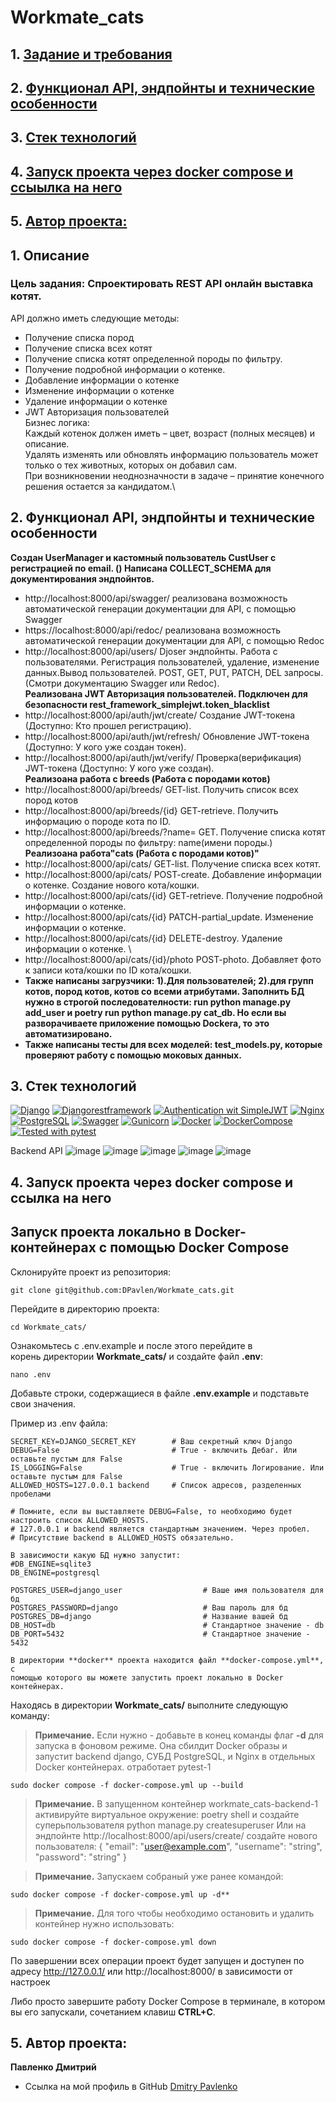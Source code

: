 # Workmate_cats
## 1. [Задание и требования](#1)
## 2. [Функционал API, эндпойнты и технические особенности](#2)
## 3. [Стек технологий](#3)
## 4. [Запуск проекта через docker compose и ссыылка на него](#4)
## 5. [Автор проекта:](#5)

## 1. Описание  <a id=1></a>
### Цель задания: Спроектировать REST API онлайн выставка котят.
API должно иметь следующие методы:
- Получение списка пород
- Получение списка всех котят
- Получение списка котят определенной породы по фильтру.
- Получение подробной информации о котенке.
- Добавление информации о котенке
- Изменение информации о котенке
- Удаление информации о котенке
- JWT Авторизация пользователей \
Бизнес логика: \
Каждый котенок должен иметь – цвет, возраст (полных месяцев) и описание. \
Удалять изменять или обновлять информацию пользователь может только о тех животных, которых он добавил сам. \
При возникновении неоднозначности в задаче – принятие конечного решения остается за кандидатом.\

## 2. Функционал API, эндпойнты и технические особенности <a id=2></a>

__Создан UserManager и кастомный пользователь CustUser с регистрацией по email. ()
Написана COLLECT_SCHEMA для документирования эндпойнтов.__
- http://localhost:8000/api/swagger/ реализована возможность автоматической генерации документации для API, с помощью Swagger
- https://localhost:8000/api/redoc/ реализована возможность автоматической генерации документации для API, с помощью Redoc
- http://localhost:8000/api/users/  Djoser эндпойнты. Работа с пользователями. Регистрация пользователей, удаление, 
изменение данных.Вывод пользователей. POST, GET, PUT, PATCH, DEL запросы.(Смотри документацию Swagger или Redoc).\
__Реализована JWT Авторизация пользователей. Подключен для безопасности rest_framework_simplejwt.token_blacklist__
- http://localhost:8000/api/auth/jwt/create/ Создание JWT-токена (Доступно: Кто прошел регистрацию).
- http://localhost:8000/api/auth/jwt/refresh/ Обновление JWT-токена (Доступно: У кого уже создан токен).
- http://localhost:8000/api/auth/jwt/verify/ Проверка(верификация) JWT-токена (Доступно: У кого уже создан).\
__Реализоана работа с breeds (Работа с породами котов)__
- http://localhost:8000/api/breeds/ GET-list. Получить список всех пород котов
- http://localhost:8000/api/breeds/{id} GET-retrieve. Получить информацию о породе кота по ID. 
- http://localhost:8000/api/breeds/?name= GET. Получение списка котят определенной породы по фильтру: name(имени породы.)\
__Реализоана работа"cats (Работа с породами котов)"__
- http://localhost:8000/api/cats/ GET-list. Получение списка всех котят. 
- http://localhost:8000/api/cats/ POST-create. Добавление информации о котенке. Создание нового кота/кошки.
- http://localhost:8000/api/cats/{id} GET-retrieve. Получение подробной информации о котенке.
- http://localhost:8000/api/cats/{id} PATCH-partial_update. Изменение информации о котенке.
- http://localhost:8000/api/cats/{id} DELETE-destroy. Удаление информации о котенке. \
- http://localhost:8000/api/cats/{id}/photo POST-photo. Добавляет фото к записи кота/кошки по ID кота/кошки.
- __Также написаны загрузчики: 1).Для пользователей; 2).для групп котов, пород котов, котов со всеми атрибутами. 
Заполнить БД нужно в строгой последователности: run python manage.py add_user и poetry run python manage.py cat_db.
Но если вы разворачиваете приложение  помощью Dockera, то это автоматизировано.__
- __Также написаны тесты для всех моделей: test_models.py, которые проверяют работу с помощью моковых данных.__

## 3. Стек технологий <a id=3></a>
[![Django](https://img.shields.io/badge/Django-^4.1.10-6495ED)](https://www.djangoproject.com) 
[![Djangorestframework](https://img.shields.io/badge/djangorestframework-3.14.0-6495ED)](https://www.django-rest-framework.org/) 
[![Authentication wit SimpleJWT](https://img.shields.io/badge/Django_Authentication_with_SimpleJWT-5.2.0-6495ED)](https://django-rest-framework-simplejwt.readthedocs.io/en/latest/getting_started.html)
[![Nginx](https://img.shields.io/badge/Nginx-1.21.3-green)](https://nginx.org/ru/)  
[![PostgreSQL](https://img.shields.io/badge/PostgreSQL-16-blue)](https://www.postgresql.org/)
[![Swagger](https://img.shields.io/badge/Swagger-%201.21.7-blue?style=flat-square&logo=swagger)](https://swagger.io/)
[![Gunicorn](https://img.shields.io/badge/Gunicorn-%2020.0.4-blue?style=flat-square&logo=gunicorn)](https://gunicorn.org/) 
[![Docker](https://img.shields.io/badge/Docker-%2024.0.5-blue?style=flat-square&logo=docker)](https://www.docker.com/)
[![DockerCompose](https://img.shields.io/badge/Docker_Compose-%202.21.0-blue?style=flat-square&logo=docsdotrs)](https://docs.docker.com/compose/)
[![Tested with pytest](https://img.shields.io/badge/Tested_with_pytest-8.1.1-6495ED)](https://docs.pytest.org/en/8.1.x/)

Backend API
![image](https://github.com/user-attachments/assets/30c083b7-6bbd-48a2-a615-f60ec6cbbfdd)
![image](https://github.com/user-attachments/assets/c05dc8d1-d4fd-4289-8afb-9ec2dfd6a402)
![image](https://github.com/user-attachments/assets/7880856a-04aa-4c8e-8236-b5e5397a4549)
![image](https://github.com/user-attachments/assets/1e73643b-786a-4381-b78e-8f29cd68968e)
![image](https://github.com/user-attachments/assets/f9e1e75b-9cb6-4072-b999-dcd59abc715c)



## 4. Запуск проекта через docker compose и ссылка на него <a id=4></a>
## Запуск проекта локально в Docker-контейнерах с помощью Docker Compose

Склонируйте проект из репозитория:

```shell
git clone git@github.com:DPavlen/Workmate_cats.git
```

Перейдите в директорию проекта:

```shell
cd Workmate_cats/
```
Ознакомьтесь с .env.example и после этого перейдите в  
корень директории **Workmate_cats/** и создайте файл **.env**:

```shell
nano .env
```

Добавьте строки, содержащиеся в файле **.env.example** и подставьте 
свои значения.

Пример из .env файла:

```dotenv
SECRET_KEY=DJANGO_SECRET_KEY        # Ваш секретный ключ Django
DEBUG=False                         # True - включить Дебаг. Или оставьте пустым для False
IS_LOGGING=False                    # True - включить Логирование. Или оставьте пустым для False
ALLOWED_HOSTS=127.0.0.1 backend     # Список адресов, разделенных пробелами

# Помните, если вы выставляете DEBUG=False, то необходимо будет настроить список ALLOWED_HOSTS.
# 127.0.0.1 и backend является стандартным значением. Через пробел.
# Присутствие backend в ALLOWED_HOSTS обязательно.

В зависимости какую БД нужно запустит:
#DB_ENGINE=sqlite3
DB_ENGINE=postgresql

POSTGRES_USER=django_user                  # Ваше имя пользователя для бд
POSTGRES_PASSWORD=django                   # Ваш пароль для бд
POSTGRES_DB=django                         # Название вашей бд
DB_HOST=db                                 # Стандартное значение - db
DB_PORT=5432                               # Стандартное значение - 5432

```

```shell
В директории **docker** проекта находится файл **docker-compose.yml**, с 
помощью которого вы можете запустить проект локально в Docker контейнерах.
```

Находясь в директории **Workmate_cats/** выполните следующую команду:

> **Примечание.** Если нужно - добавьте в конец команды флаг **-d** для запуска
> в фоновом режиме. Она сбилдит Docker образы и запустит backend django, СУБД PostgreSQL, и Nginx в отдельных Docker контейнерах.
> отработает pytest-1
```shell
sudo docker compose -f docker-compose.yml up --build
```

> **Примечание.** В запущенном контейнер workmate_cats-backend-1 
> активируйте  виртуальное окружение: poetry shell и создайте суперьпользователя
> python manage.py createsuperuser
> Или на эндпойнте http://localhost:8000/api/users/create/ создайте нового пользователя:
> {
>  "email": "user@example.com",
>  "username": "string",
>  "password": "string"
>}

>**Примечание.** Запускаем собраный уже ранее командой:
```shell      
sudo docker compose -f docker-compose.yml up -d**
```

>**Примечание.** Для того чтобы необходимо остановить и удалить контейнер нужно использовать:   
```shell
sudo docker compose -f docker-compose.yml down 
```

По завершении всех операции проект будет запущен и доступен по адресу
http://127.0.0.1/ или http://localhost:8000/ в зависимости от настроек

Либо просто завершите работу Docker Compose в терминале, в котором вы его
запускали, сочетанием клавиш **CTRL+C**.


## 5. Автор проекта: <a id=5></a> 

**Павленко Дмитрий**  
- Ссылка на мой профиль в GitHub [Dmitry Pavlenko](https://github.com/DPavlen)  
